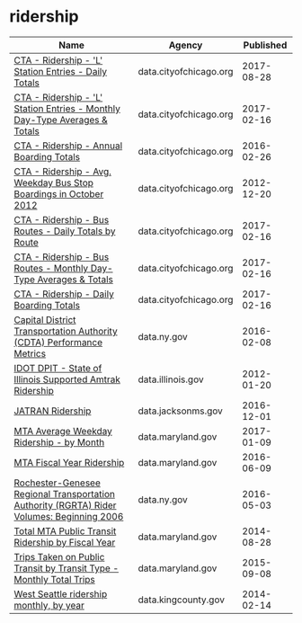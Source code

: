# ridership

Name | Agency | Published
---- | ---- | ---------
[CTA - Ridership - 'L' Station Entries - Daily Totals](../socrata/5neh-572f.md) | data.cityofchicago.org | 2017-08-28
[CTA - Ridership - 'L' Station Entries - Monthly Day-Type Averages & Totals](../socrata/t2rn-p8d7.md) | data.cityofchicago.org | 2017-02-16
[CTA - Ridership - Annual Boarding Totals](../socrata/w8km-9pzd.md) | data.cityofchicago.org | 2016-02-26
[CTA - Ridership - Avg. Weekday Bus Stop Boardings in October 2012](../socrata/mq3i-nnqe.md) | data.cityofchicago.org | 2012-12-20
[CTA - Ridership - Bus Routes - Daily Totals by Route](../socrata/jyb9-n7fm.md) | data.cityofchicago.org | 2017-02-16
[CTA - Ridership - Bus Routes - Monthly Day-Type Averages & Totals](../socrata/bynn-gwxy.md) | data.cityofchicago.org | 2017-02-16
[CTA - Ridership - Daily Boarding Totals](../socrata/6iiy-9s97.md) | data.cityofchicago.org | 2017-02-16
[Capital District Transportation Authority (CDTA) Performance Metrics](../socrata/q7iu-6j5f.md) | data.ny.gov | 2016-02-08
[IDOT DPIT - State of Illinois Supported Amtrak Ridership](../socrata/nqg7-qj9m.md) | data.illinois.gov | 2012-01-20
[JATRAN Ridership](../socrata/7aht-3yba.md) | data.jacksonms.gov | 2016-12-01
[MTA Average Weekday Ridership - by Month](../socrata/ub96-xxqw.md) | data.maryland.gov | 2017-01-09
[MTA Fiscal Year Ridership](../socrata/57zf-pd4t.md) | data.maryland.gov | 2016-06-09
[Rochester-Genesee Regional Transportation Authority (RGRTA) Rider Volumes: Beginning 2006](../socrata/tyap-tf2m.md) | data.ny.gov | 2016-05-03
[Total MTA Public Transit Ridership by Fiscal Year](../socrata/xmdp-9ku6.md) | data.maryland.gov | 2014-08-28
[Trips Taken on Public Transit by Transit Type - Monthly Total Trips](../socrata/5ymg-2p8u.md) | data.maryland.gov | 2015-09-08
[West Seattle ridership monthly, by year](../socrata/fchw-7nhb.md) | data.kingcounty.gov | 2014-02-14

